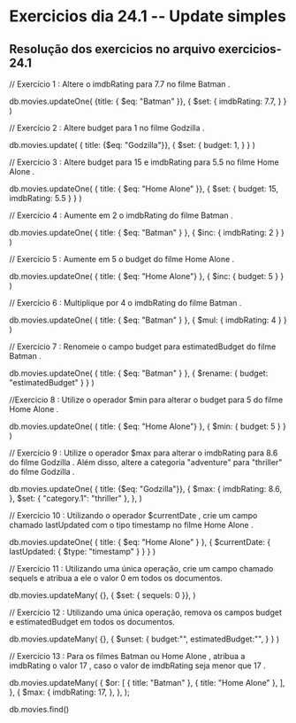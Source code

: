 # Exercicios dia 24.1 -- Update simples

## Resolução dos exercicios no arquivo exercicios-24.1

// Exercício 1 : Altere o imdbRating para 7.7 no filme Batman .

db.movies.updateOne(
  {title: { $eq: "Batman" }},
  { $set: {
    imdbRating: 7.7,
  } }
)

// Exercício 2 : Altere budget para 1 no filme Godzilla .

db.movies.update(
  { title: {$eq: "Godzilla"}},
  { $set: {
    budget: 1,
  } }
)

// Exercício 3 : Altere budget para 15 e imdbRating para 5.5 no filme Home Alone .

db.movies.updateOne(
  { title: { $eq: "Home Alone" }},
  { $set: {
    budget: 15,
    imdbRating: 5.5
  } }
)

// Exercício 4 : Aumente em 2 o imdbRating do filme Batman .

db.movies.updateOne(
  { title: { $eq: "Batman" } },
  { $inc: {
    imdbRating: 2
  } }
)

// Exercício 5 : Aumente em 5 o budget do filme Home Alone .

db.movies.updateOne(
  { title: { $eq: "Home Alone"} },
  { $inc: {
    budget: 5
  } }
)

// Exercício 6 : Multiplique por 4 o imdbRating do filme Batman .

db.movies.updateOne(
  { title: { $eq: "Batman" } },
  { $mul: {
    imdbRating: 4
  } }
)

// Exercício 7 : Renomeie o campo budget para estimatedBudget do filme Batman .

db.movies.updateOne(
  { title: { $eq: "Batman" } },
  { $rename: {
    budget: "estimatedBudget"
  } }
)

//Exercício 8 : Utilize o operador $min para alterar o budget para 5 do filme Home Alone .

db.movies.updateOne(
  { title: { $eq: "Home Alone"} },
  { $min: {
    budget: 5
  } }
)

// Exercício 9 : Utilize o operador $max para alterar o imdbRating para 8.6 do filme Godzilla . Além disso, altere a categoria "adventure" para "thriller" do filme Godzilla .

db.movies.updateOne(
  { title: {$eq: "Godzilla"}},
  { 
    $max: {
      imdbRating: 8.6,
    },
    $set: { "category.1": "thriller" },
  },
)

// Exercício 10 : Utilizando o operador $currentDate , crie um campo chamado lastUpdated com o tipo timestamp no filme Home Alone .

db.movies.updateOne(
{ title: { $eq: "Home Alone" } },
{
  $currentDate: {
    lastUpdated: { $type: "timestamp" }
  }
}
)

// Exercício 11 : Utilizando uma única operação, crie um campo chamado sequels e atribua a ele o valor 0 em todos os documentos.

db.movies.updateMany(
  {},
  { $set: { sequels: 0 }},
)

// Exercício 12 : Utilizando uma única operação, remova os campos budget e estimatedBudget em todos os documentos.

db.movies.updateMany(
  {},
  {
    $unset: {
      budget:"",
      estimatedBudget:"",
    }
  }
)

// Exercício 13 : Para os filmes Batman ou Home Alone , atribua a imdbRating o valor 17 , caso o valor de imdbRating seja menor que 17 .

db.movies.updateMany(
  {
    $or: [
      { title: "Batman" },
      { title: "Home Alone" },
    ],
  },
  {
    $max: {
      imdbRating: 17,
    },
  },
);

db.movies.find()